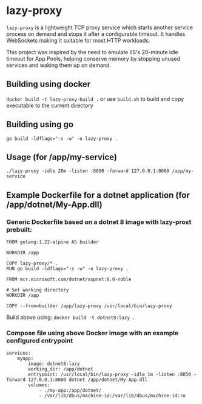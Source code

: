 # lazy-proxy
`lazy-proxy` is a lightweight TCP proxy service which starts another service process on demand and stops it after a configurable timeout. It handles WebSockets making it suitable for most HTTP workloads.

This project was inspired by the need to emulate IIS's 20-minute idle timeout for App Pools, helping conserve memory by stopping unused services and waking them up on demand.

## Building using docker
`docker build -t lazy-proxy-build .` or use `build.sh` to build and copy executable to the current directory

## Building using go
`go build -ldflags="-s -w" -o lazy-proxy .`

## Usage (for /app/my-service)

`./lazy-proxy -idle 20m -listen :8050 -forward 127.0.0.1:8080 /app/my-service`

## Example Dockerfile for a dotnet application (for /app/dotnet/My-App.dll)

### Generic Dockerfile based on a dotnet 8 image with lazy-proxt prebuilt:

```
FROM golang:1.22-alpine AS builder

WORKDIR /app

COPY lazy-proxy/* .
RUN go build -ldflags="-s -w" -o lazy-proxy .

FROM mcr.microsoft.com/dotnet/aspnet:8.0-noble

# Set working directory
WORKDIR /app

COPY --from=builder /app/lazy-proxy /usr/local/bin/lazy-proxy
```

Build above using: `docker build -t dotnet8:lazy .`

### Compose file using above Docker image with an example configured entrypoint

```
services:
    myapp:
        image: dotnet8:lazy
        working_dir: /app/dotnet
        entrypoint: /usr/local/bin/lazy-proxy -idle 1m -listen :8050 -forward 127.0.0.1:8080 dotnet /app/dotnet/My-App.dll
        volumes:
            - ./my-app:/app/dotnet/
            - /var/lib/dbus/machine-id:/var/lib/dbus/machine-id:ro
```